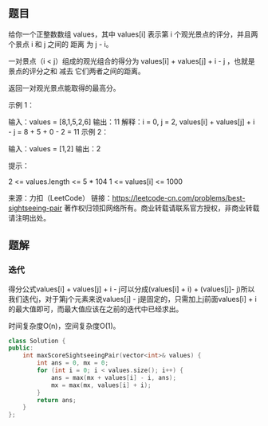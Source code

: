 ## 题目

给你一个正整数数组 values，其中 values[i] 表示第 i 个观光景点的评分，并且两个景点 i 和 j 之间的 距离 为 j - i。

一对景点（i < j）组成的观光组合的得分为 values[i] + values[j] + i - j ，也就是景点的评分之和 减去 它们两者之间的距离。

返回一对观光景点能取得的最高分。

 

示例 1：

输入：values = [8,1,5,2,6]
输出：11
解释：i = 0, j = 2, values[i] + values[j] + i - j = 8 + 5 + 0 - 2 = 11
示例 2：

输入：values = [1,2]
输出：2


提示：

2 <= values.length <= 5 * 104
1 <= values[i] <= 1000

来源：力扣（LeetCode）
链接：https://leetcode-cn.com/problems/best-sightseeing-pair
著作权归领扣网络所有。商业转载请联系官方授权，非商业转载请注明出处。

## 题解

### 迭代

得分公式values[i] + values[j] + i - j可以分成(values[i] + i) + (values[j]- j)所以我们迭代j，对于第j个元素来说values[j] - j是固定的，只需加上j前面values[i] + i的最大值即可，而最大值应该在之前的迭代中已经求出。

时间复杂度O(n)，空间复杂度O(1)。

```c++
class Solution {
public:
    int maxScoreSightseeingPair(vector<int>& values) {
        int ans = 0, mx = 0;
        for (int i = 0; i < values.size(); i++) {
            ans = max(mx + values[i] - i, ans);
            mx = max(mx, values[i] + i);
        }
        return ans; 
    }
};
```


